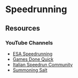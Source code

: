 # Speedrunning

## Resources

### YouTube Channels

* [ESA Speedrunning](https://www.youtube.com/c/ESAMarathon/videos)
* [Games Done Quick](https://www.youtube.com/c/gamesdonequick/videos)
* [Italian Speedrun Community](https://www.youtube.com/c/ItalianSpeedrunCommunity/videos)
* [Summoning Salt](https://www.youtube.com/c/SummoningSalt/videos)
